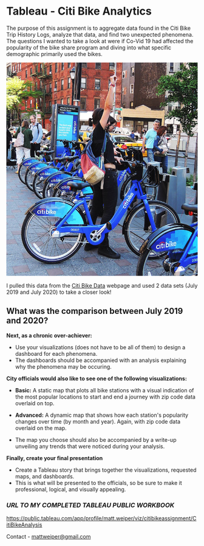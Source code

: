 # Tableau - Citi Bike Analytics

The purpose of this assignment is to aggregate data found in the Citi Bike Trip History Logs, analyze that data, and find two unexpected phenomena. The questions I wanted to take a look at were if Co-Vid 19 had affected the popularity of the bike share program and diving into what specific demographic primarily used the bikes.

![Citi-Bikes](Images/citi-bike-station-bikes.jpg)

I pulled this data from the [Citi Bike Data](https://www.citibikenyc.com/system-data) webpage and used 2 data sets (July 2019 and July 2020) to take a closer look!

## What was the comparison between July 2019 and 2020?








**Next, as a chronic over-achiever:**

* Use your visualizations (does not have to be all of them) to design a dashboard for each phenomena.
* The dashboards should be accompanied with an analysis explaining why the phenomena may be occuring. 

**City officials would also like to see one of the following visualizations:**

* **Basic:** A static map that plots all bike stations with a visual indication of the most popular locations to start and end a journey with zip code data overlaid on top.

* **Advanced:** A dynamic map that shows how each station's popularity changes over time (by month and year). Again, with zip code data overlaid on the map.

* The map you choose should also be accompanied by a write-up unveiling any trends that were noticed during your analysis.

**Finally, create your final presentation**

* Create a Tableau story that brings together the visualizations, requested maps, and dashboards.
* This is what will be presented to the officials, so be sure to make it professional, logical, and visually appealing. 




### *URL TO MY COMPLETED TABLEAU PUBLIC WORKBOOK*
https://public.tableau.com/app/profile/matt.weiper/viz/citibikeassignment/CitiBikeAnalysis

Contact -
mattweiper@gmail.com
